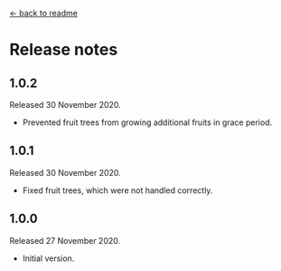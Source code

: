 [← back to readme](README.md)

# Release notes
## 1.0.2
Released 30 November 2020.

* Prevented fruit trees from growing additional fruits in grace period.

## 1.0.1
Released 30 November 2020.

* Fixed fruit trees, which were not handled correctly.

## 1.0.0
Released 27 November 2020.

* Initial version.
